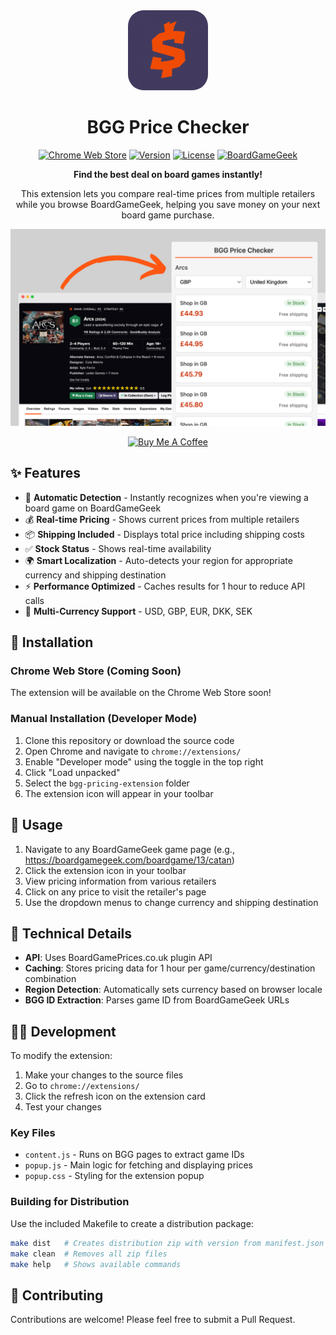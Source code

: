 <div align="center">
  <img src="bgg-pricing-icon.png" alt="BGG Price Checker Logo" width="128" height="128" style="border-radius: 25px;">
  
  # BGG Price Checker
  
  [![Chrome Web Store](https://img.shields.io/badge/Chrome-Web%20Store-4285F4?style=for-the-badge&logo=google-chrome&logoColor=white)](https://chrome.google.com/webstore)
  [![Version](https://img.shields.io/badge/version-1.0.0-green?style=for-the-badge)](https://github.com/kkjdaniel/bgg-pricing-extension)
  [![License](https://img.shields.io/badge/license-MIT-blue?style=for-the-badge)](LICENSE)
  [![BoardGameGeek](https://img.shields.io/badge/BoardGameGeek-Compatible-FF6600?style=for-the-badge)](https://boardgamegeek.com)
  
  **Find the best deal on board games instantly!** 
  
  This extension lets you compare real-time prices from multiple retailers while you browse BoardGameGeek, helping you save money on your next board game purchase.
  
  ![Extension Screenshot](extension-screenshot.png)
  
  <a href="https://www.buymeacoffee.com/kkjdaniel" target="_blank"><img src="https://cdn.buymeacoffee.com/buttons/v2/default-yellow.png" alt="Buy Me A Coffee" style="height: 60px !important;width: 217px !important;" ></a>
</div>

## ✨ Features

- 🎯 **Automatic Detection** - Instantly recognizes when you're viewing a board game on BoardGameGeek
- 💰 **Real-time Pricing** - Shows current prices from multiple retailers
- 📦 **Shipping Included** - Displays total price including shipping costs
- ✅ **Stock Status** - Shows real-time availability
- 🌍 **Smart Localization** - Auto-detects your region for appropriate currency and shipping destination
- ⚡ **Performance Optimized** - Caches results for 1 hour to reduce API calls
- 💱 **Multi-Currency Support** - USD, GBP, EUR, DKK, SEK

## 🚀 Installation

### Chrome Web Store (Coming Soon)

The extension will be available on the Chrome Web Store soon!

### Manual Installation (Developer Mode)

1. Clone this repository or download the source code
2. Open Chrome and navigate to `chrome://extensions/`
3. Enable "Developer mode" using the toggle in the top right
4. Click "Load unpacked"
5. Select the `bgg-pricing-extension` folder
6. The extension icon will appear in your toolbar

## 📖 Usage

1. Navigate to any BoardGameGeek game page (e.g., https://boardgamegeek.com/boardgame/13/catan)
2. Click the extension icon in your toolbar
3. View pricing information from various retailers
4. Click on any price to visit the retailer's page
5. Use the dropdown menus to change currency and shipping destination

## 🔧 Technical Details

- **API**: Uses BoardGamePrices.co.uk plugin API
- **Caching**: Stores pricing data for 1 hour per game/currency/destination combination
- **Region Detection**: Automatically sets currency based on browser locale
- **BGG ID Extraction**: Parses game ID from BoardGameGeek URLs

## 👨‍💻 Development

To modify the extension:

1. Make your changes to the source files
2. Go to `chrome://extensions/`
3. Click the refresh icon on the extension card
4. Test your changes

### Key Files

- `content.js` - Runs on BGG pages to extract game IDs
- `popup.js` - Main logic for fetching and displaying prices
- `popup.css` - Styling for the extension popup

### Building for Distribution

Use the included Makefile to create a distribution package:

```bash
make dist   # Creates distribution zip with version from manifest.json
make clean  # Removes all zip files
make help   # Shows available commands
```

## 🤝 Contributing

Contributions are welcome! Please feel free to submit a Pull Request.
